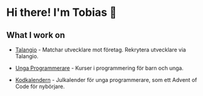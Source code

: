 # Hi there! I'm Tobias 👋

## What I work on

- [Talangio](https://www.talangio.se/) - Matchar utvecklare mot företag. Rekrytera utvecklare via Talangio.

- [Unga Programmerare](https://www.ungaprogrammerare.se) - Kurser i programmering för barn och unga.

- [Kodkalendern](https://kodkalendern.se) - Julkalender för unga programmerare, som ett Advent of Code för nybörjare.
